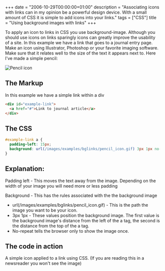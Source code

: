+++
date = "2006-10-29T00:00:00+01:00"
description = "Associating icons with links can in my opinion be a powerful design device. With a small amount of CSS it is simple to add icons into your links."
tags = ["CSS"]
title = "Using background images with links"
+++

To apply an icon to links in CSS you use background-image. Although you should
use icons on links sparingly icons can greatly improve the usability of a site.
In this example we have a link that goes to a journal entry page. Make an icon
using Illustrator, Photoshop or your favorite imaging software. Make sure that
it relates well to the size of the text it appears next to. Here I've made a
simple pencil:

![Pencil icon][1]

## The Markup

In this example we have a simple link within a div

```html
<div id="example-link">
  <a href="#">Link to journal article</a>
</div>
```

## The CSS

```css
#example-link a {
  padding-left: 15px;
  background: url(/images/examples/bglinks/pencil_icon.gif) 3px 1px no-repeat;
}
```

## Explanation:

Padding left - This moves the text away from the image. Depending on the width
of your image you will need more or less padding

Background - This has the rules associated with the the background image

- url(/images/examples/bglinks/pencil_icon.gif) - This is the path the image you
  want to be your icon.
- 3px 1px - These values position the background image. The first value is the
  background image's distance from the left of the a tag, the second is the
  distance from the top of the a tag.
- No-repeat tells the browser only to show the image once.

## The code in action

A simple icon applied to a link using CSS. (If you are reading this in a
newsreader you won't see the image)

[1]: /images/articles/pencil_icon.gif
